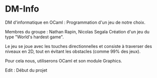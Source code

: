 # DM-Info
DM d'informatique en OCaml : Programmation d'un jeu de notre choix.

Membres du groupe : Nathan Rapin, Nicolas Segala
Création d'un jeu du type "World's hardest game".

Le jeu se joue avec les touches directionnelles et consiste à traverser des niveaux en 2D, tout en évitant les obstacles (comme 99% des jeux).

Pour cela nous, utiliserons OCaml et son module Graphics.

Edit : Début du projet
